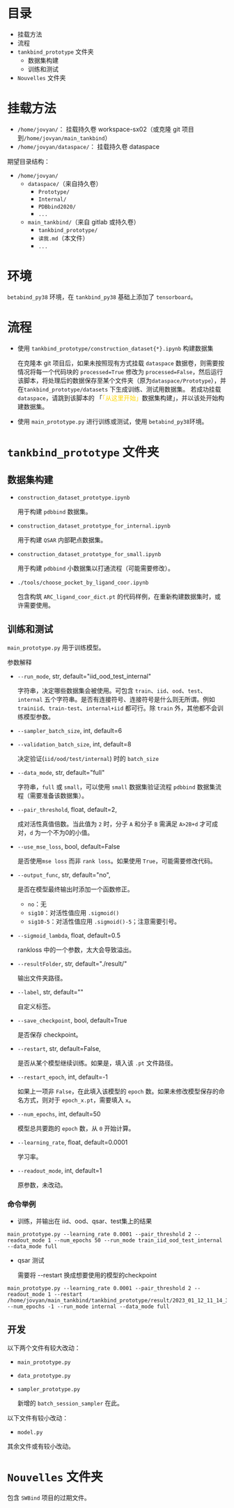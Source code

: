 # 目录
- 挂载方法
- 流程
- `tankbind_prototype` 文件夹
    - 数据集构建
    - 训练和测试
- `Nouvelles` 文件夹

# 挂载方法
- `/home/jovyan/`： 挂载持久卷 workspace-sx02（或克隆 git 项目到`/home/jovyan/main_tankbind`）
- `/home/jovyan/dataspace/`： 挂载持久卷 dataspace

期望目录结构：
- `/home/jovyan/`
    - `dataspace/`（来自持久卷）
        - `Prototype/`
        - `Internal/`
        - `PDBbind2020/`
        - `...`
    - `main_tankbind/`（来自 gitlab 或持久卷）
        - `tankbind_prototype/`
        - `读我.md`（本文件）
        - `...`

# 环境
`betabind_py38` 环境，在 `tankbind_py38` 基础上添加了 `tensorboard`。

# 流程

- 使用 `tankbind_prototype/construction_dataset{*}.ipynb` 构建数据集

    在克隆本 git 项目后，如果未按照现有方式挂载 `dataspace` 数据卷，则需要按情况将每一个代码块的 `processed=True` 修改为 `processed=False`，然后运行该脚本，将处理后的数据保存至某个文件夹（原为`dataspace/Prototype`），并在`tankbind_prototype/datasets` 下生成训练、测试用数据集。
    若成功挂载 `dataspace`，请跳到该脚本的 「<font color='gold'>「从这里开始」</font>数据集构建」，并以该处开始构建数据集。
- 使用 `main_prototype.py` 进行训练或测试，使用 `betabind_py38`环境。

# `tankbind_prototype` 文件夹

## 数据集构建

- `construction_dataset_prototype.ipynb` 

    用于构建 `pdbbind` 数据集。

- `construction_dataset_prototype_for_internal.ipynb` 

    用于构建 `QSAR` 内部靶点数据集。

- `construction_dataset_prototype_for_small.ipynb` 

    用于构建 `pdbbind` 小数据集以打通流程（可能需要修改）。

- `./tools/choose_pocket_by_ligand_coor.ipynb`

    包含构筑 `ARC_ligand_coor_dict.pt` 的代码样例，在重新构建数据集时，或许需要使用。


## 训练和测试

`main_prototype.py` 用于训练模型。

参数解释
- `--run_mode`, str, default="iid_ood_test_internal"

    字符串，决定哪些数据集会被使用。可包含 `train`、`iid`、`ood`、`test`、`internal` 五个字符串。是否有连接符号、连接符号是什么则无所谓。例如 `trainiid`、`train-test`、`internal+iid` 都可行。除 `train` 外，其他都不会训练模型参数。

- `--sampler_batch_size`, int, default=6


- `--validation_batch_size`, int, default=8

    决定验证(`iid/ood/test/internal`) 时的 `batch_size`

 - `--data_mode`, str, default="full"

    字符串，`full` 或 `small`，可以使用 `small` 数据集验证流程 `pdbbind` 数据集流程（需要准备该数据集）。

- `--pair_threshold`, float, default=2,

    成对活性真值倍数。当此值为 `2` 时，分子 `A` 和分子 `B` 需满足 `A>2B+d` 才可成对，`d` 为一个不为0的小值。



- `--use_mse_loss`, bool, default=False

    是否使用`mse loss` 而非 `rank loss`。如果使用 `True`，可能需要修改代码。
                        

- `--output_func`, str, default="no",

    是否在模型最终输出时添加一个函数修正。
    - `no`：无
    - `sig10`：对活性值应用 `.sigmoid()`
    - `sig10-5`：对活性值应用 `.sigmoid()-5`；注意需要引号。


- `--sigmoid_lambda`, float, default=0.5

    rankloss 中的一个参数，太大会导致溢出。


- `--resultFolder`, str, default="./result/"

    输出文件夹路径。

- `--label`, str, default=""

    自定义标签。

- `--save_checkpoint`, bool, default=True

    是否保存 checkpoint。

- `--restart`, str, default=False,
    
    是否从某个模型继续训练。如果是，填入该 `.pt` 文件路径。

- `--restart_epoch`, int, default=-1
    
    如果上一项非 `False`，在此填入该模型的 `epoch` 数。如果未修改模型保存的命名方式，则对于 `epoch_x.pt`，需要填入 `x`。

- `--num_epochs`, int, default=50

    模型总共要跑的 `epoch` 数，从 `0` 开始计算。


- `--learning_rate`, float, default=0.0001

    学习率。

- `--readout_mode`, int, default=1

    原参数，未改动。


### 命令举例

- 训练，并输出在 iid、ood、qsar、test集上的结果
```
main_prototype.py --learning_rate 0.0001 --pair_threshold 2 --readout_mode 1 --num_epochs 50 --run_mode train_iid_ood_test_internal --data_mode full
```

- qsar 测试

    需要将 --restart 换成想要使用的模型的checkpoint
```
main_prototype.py --learning_rate 0.0001 --pair_threshold 2 --readout_mode 1 --restart /home/jovyan/main_tankbind/tankbind_prototype/result/2023_01_12_11_14_37/models/epoch_49.pt --num_epochs -1 --run_mode internal --data_mode full
```

## 开发

以下两个文件有较大改动：
- `main_prototype.py`
- `data_prototype.py`
- `sampler_prototype.py`
    
    新增的 `batch_session_sampler` 在此。

以下文件有较小改动：
- `model.py`

其余文件或有较小改动。



# `Nouvelles` 文件夹
包含 `SWBind` 项目的过期文件。